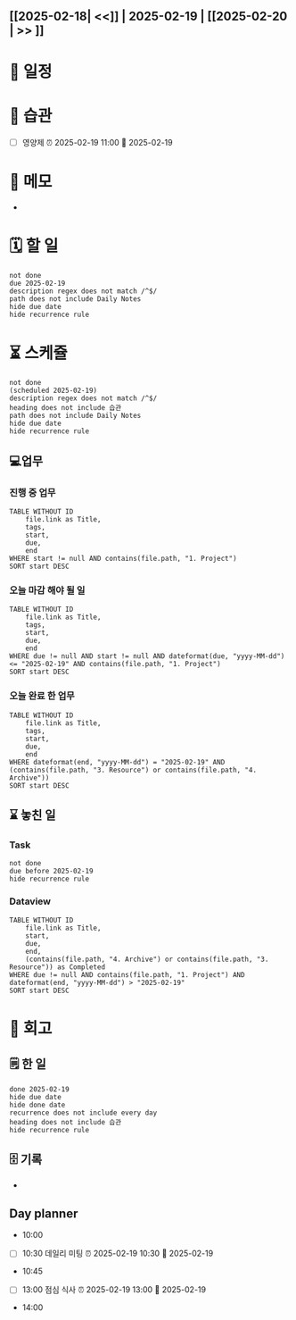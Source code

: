 ## [[2025-02-18| <<]] | 2025-02-19 | [[2025-02-20 | >> ]]

# 📅  일정

# 🔁 습관
- [ ] 영양제 ⏰ 2025-02-19 11:00 📅 2025-02-19

# 📒 메모
- 
# 🗓️ 할 일
```tasks 
not done 
due 2025-02-19 
description regex does not match /^$/ 
path does not include Daily Notes
hide due date
hide recurrence rule
```
# ⏳ 스케쥴
```tasks 
not done 
(scheduled 2025-02-19)
description regex does not match /^$/ 
heading does not include 습관
path does not include Daily Notes
hide due date
hide recurrence rule
```
## 💻업무
### 진행 중 업무
```dataview
TABLE WITHOUT ID
    file.link as Title,
    tags,
    start,
    due,
    end
WHERE start != null AND contains(file.path, "1. Project")
SORT start DESC
```
### 오늘 마감 해야 될 일
```dataview
TABLE WITHOUT ID
    file.link as Title,
    tags,
    start,
    due,
    end
WHERE due != null AND start != null AND dateformat(due, "yyyy-MM-dd") <= "2025-02-19" AND contains(file.path, "1. Project")
SORT start DESC
```
### 오늘 완료 한 업무
```dataview
TABLE WITHOUT ID
    file.link as Title,
    tags,
    start,
    due,
    end
WHERE dateformat(end, "yyyy-MM-dd") = "2025-02-19" AND (contains(file.path, "3. Resource") or contains(file.path, "4. Archive")) 
SORT start DESC
```
## ⌛ 놓친 일
### Task
```tasks 
not done 
due before 2025-02-19 
hide recurrence rule
```
### Dataview
```dataview
TABLE WITHOUT ID
    file.link as Title,
    start,
    due,
    end,
    (contains(file.path, "4. Archive") or contains(file.path, "3. Resource")) as Completed
WHERE due != null AND contains(file.path, "1. Project") AND dateformat(end, "yyyy-MM-dd") > "2025-02-19"
SORT start DESC
```

# 📃 회고

##  🗒️ 한 일
```tasks 
done 2025-02-19 
hide due date
hide done date
recurrence does not include every day
heading does not include 습관
hide recurrence rule
```

## 🗄️ 기록
- 
## Day planner
- 10:00 
- [ ] 10:30 데일리 미팅 ⏰ 2025-02-19 10:30 📅 2025-02-19
- 10:45
- [ ] 13:00 점심 식사 ⏰ 2025-02-19 13:00 📅 2025-02-19
- 14:00
